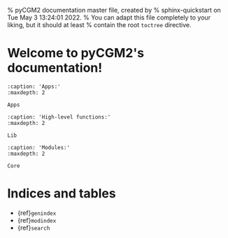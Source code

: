 % pyCGM2 documentation master file, created by
% sphinx-quickstart on Tue May  3 13:24:01 2022.
% You can adapt this file completely to your liking, but it should at least
% contain the root `toctree` directive.

# Welcome to pyCGM2's documentation!

```{toctree}
:caption: 'Apps:'
:maxdepth: 2

Apps

```


```{toctree}
:caption: 'High-level functions:'
:maxdepth: 2

Lib

```


```{toctree}
:caption: 'Modules:'
:maxdepth: 2

Core
```



# Indices and tables

- {ref}`genindex`
- {ref}`modindex`
- {ref}`search`
